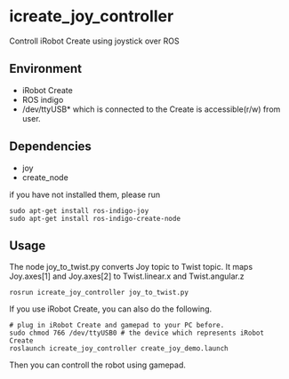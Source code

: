 # icreate_joy_controller
Controll iRobot Create using joystick over ROS

## Environment

- iRobot Create
- ROS indigo
- /dev/ttyUSB* which is connected to the Create is accessible(r/w) from user.

## Dependencies

- joy
- create_node

if you have not installed them, please run 

```
sudo apt-get install ros-indigo-joy
sudo apt-get install ros-indigo-create-node
```

## Usage

The node joy_to_twist.py converts Joy topic to Twist topic.
It maps Joy.axes[1] and Joy.axes[2] to Twist.linear.x and Twist.angular.z

```
rosrun icreate_joy_controller joy_to_twist.py
```

If you use iRobot Create, you can also do the following.

```
# plug in iRobot Create and gamepad to your PC before.
sudo chmod 766 /dev/ttyUSB0 # the device which represents iRobot Create
roslaunch icreate_joy_controller create_joy_demo.launch
```

Then you can controll the robot using gamepad.

